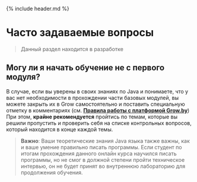 {% include header.md %}

Часто задаваемые вопросы
====================

>Данный раздел находится в разработке

Могу ли я начать обучение не с первого модуля?
---------------------
В случае, если вы уверены в своих знаниях по Java и понимаете, что у вас нет необходимости в прохождении части базовых 
модулей, вы можете закрыть их в Grow самостоятельно и поставить специальную отметку в комментариях 
(см. **[Правила работы с платформой Grow.by]({{site.materialsurl}}general/grow_intro)**)
При этом, **крайне рекомендуется** пройтись по темам, которые вы решили пропустить и проверить себя на списке контрольных 
вопросов, который находится в конце каждой темы.

>**Важно**: Ваши теоретические знания Java языка также важны, как и ваше умение правильно писать программы. Если студент 
по итогам прохождения данного онлайн курса научился писать программы, но не смог в должной степени пройти техническое 
интервью, он не будет принят во внутреннюю лабораторию для продолжения обучения.
